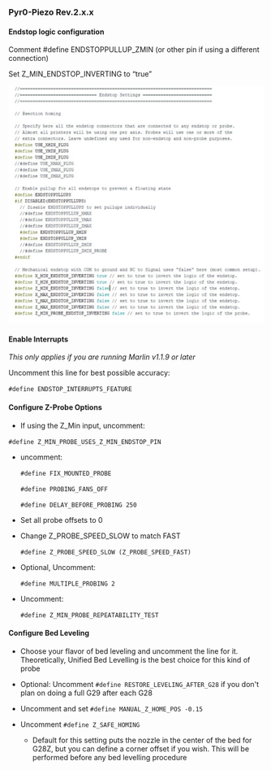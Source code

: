 ### Pyr0-Piezo Rev.2.x.x
#### Endstop logic configuration
Comment #define ENDSTOPPULLUP_ZMIN (or other pin if using a different connection)

Set Z_MIN_ENDSTOP_INVERTING to “true”

![](../../../../assets/images/marlin-config/rev2.x-1.jpg)

#### Enable Interrupts
*This only applies if you are running Marlin v1.1.9 or later*

Uncomment this line for best possible accuracy:


`#define ENDSTOP_INTERRUPTS_FEATURE`

#### Configure Z-Probe Options

 - If using the Z_Min input, uncomment:

 `#define
Z_MIN_PROBE_USES_Z_MIN_ENDSTOP_PIN`

- uncomment:

  `#define FIX_MOUNTED_PROBE`

  `#define PROBING_FANS_OFF`

  `#define DELAY_BEFORE_PROBING 250`

- Set all probe offsets to 0
- Change Z_PROBE_SPEED_SLOW to match FAST

  `#define Z_PROBE_SPEED_SLOW (Z_PROBE_SPEED_FAST)`

- Optional, Uncomment:

  `#define MULTIPLE_PROBING 2`

- Uncomment:

  `#define Z_MIN_PROBE_REPEATABILITY_TEST`

#### Configure Bed Leveling

- Choose your flavor of bed leveling and uncomment the line for it. Theoretically, Unified Bed Levelling is the best choice for this kind of probe

- Optional: Uncomment `#define RESTORE_LEVELING_AFTER_G28` if you don't plan on doing a full G29 after each G28

- Uncomment and set `#define MANUAL_Z_HOME_POS -0.15`

- Uncomment `#define Z_SAFE_HOMING`
  - Default for this setting puts the nozzle in the center of the bed for G28Z, but you can define a corner offset if you wish. This will be performed before any bed levelling procedure
